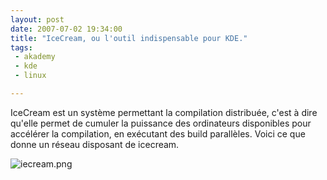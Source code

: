 ```yaml
---
layout: post
date: 2007-07-02 19:34:00
title: "IceCream, ou l'outil indispensable pour KDE."
tags:
 - akademy
 - kde
 - linux

---
```


IceCream est un système permettant la compilation distribuée, c'est à dire qu'elle permet de cumuler la puissance des ordinateurs disponibles pour accélérer la compilation, en exécutant des build parallèles. Voici ce que donne un réseau disposant de icecream.

![iecream.png](/public/Linux/.iecream_m.jpg)
